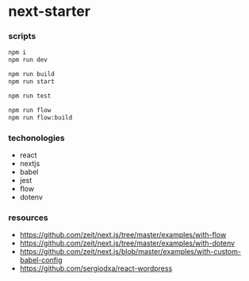 
# next-starter

### scripts

```bash
npm i
npm run dev

npm run build
npm run start

npm run test

npm run flow
npm run flow:build
```

### techonologies

- react
- nextjs
- babel
- jest
- flow
- dotenv

### resources

- https://github.com/zeit/next.js/tree/master/examples/with-flow
- https://github.com/zeit/next.js/tree/master/examples/with-dotenv
- https://github.com/zeit/next.js/blob/master/examples/with-custom-babel-config
- https://github.com/sergiodxa/react-wordpress